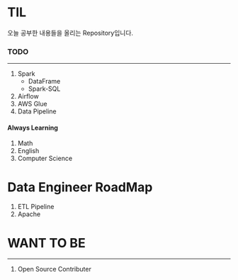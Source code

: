 # TIL

오늘 공부한 내용들을 올리는 Repository입니다.

### TODO
---

1. Spark
    - DataFrame
    - Spark-SQL
2. Airflow
3. AWS Glue
4. Data Pipeline

#### Always Learning
1. Math
2. English
3. Computer Science

# Data Engineer RoadMap
1. ETL Pipeline
2. Apache

# WANT TO BE
---
1. Open Source Contributer
